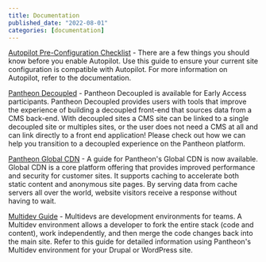 ```yaml
---
title: Documentation
published_date: "2022-08-01"
categories: [documentation]
---
```

[Autopilot Pre-Configuration Checklist](/guides/autopilot/autopilot-preconfiguration/) - There are a few things you should know before you enable Autopilot. Use this guide to ensure your current site configuration is compatible with Autopilot. For more information on Autopilot, refer to the documentation.

[Pantheon Decoupled](/guides/decoupled/overview) - Pantheon Decoupled is available for Early Access participants. Pantheon Decoupled provides users with tools that improve the experience of building a decoupled front-end that sources data from a CMS back-end. With decoupled sites a CMS site can be linked to a single decoupled site or multiples sites, or the user does not need a CMS at all and can link directly to a front end application! Please check out how we can help you transition to a decoupled experience on the Pantheon platform.

[Pantheon Global CDN](/guides/global-cdn) - A guide for Pantheon's Global CDN is now available. Global CDN is a core platform offering that provides improved performance and security for customer sites. It supports caching to accelerate both static content and anonymous site pages. By serving data from cache servers all over the world, website visitors receive a response without having to wait.

[Multidev Guide](/guides/multidev) - Multidevs are development environments for teams. A Multidev environment allows a developer to fork the entire stack (code and content), work independently, and then merge the code changes back into the main site. Refer to this guide for detailed information using Pantheon's Multidev environment for your Drupal or WordPress site.
